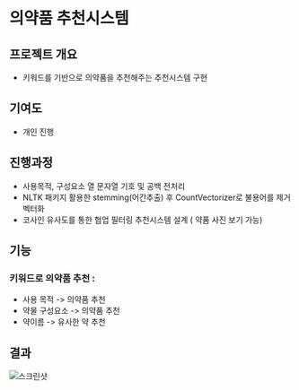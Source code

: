 # 의약품 추천시스템

## 프로젝트 개요
- 키워드를 기반으로 의약품을 추천해주는 추천시스템 구현

## 기여도
- 개인 진행

## 진행과정
- 사용목적, 구성요소 열 문자열 기호 및 공백 전처리
- NLTK 패키지 활용한 stemming(어간추출) 후 CountVectorizer로 불용어를 제거 벡터화
- 코사인 유사도를 통한 협업 필터링 추천시스템 설계 ( 약품 사진 보기 가능)

## 기능
### 키워드로 의약품 추천 :
- 사용 목적 -> 의약품 추천
- 약물 구성요소 -> 의약품 추천
- 약이름 -> 유사한 약 추천

## 결과
![스크린샷](https://github.com/seung-bin99/Pharma-Data-Project/assets/153293674/4f88a813-c837-4a2b-8169-929842013b37)

